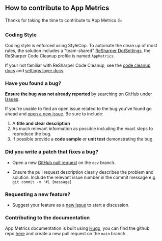 ##  How to contribute to App Metrics

Thanks for taking the time to contribute to App Metrics :+1:

### **Coding Style**

Coding style is enforced using StyleCop. To automate the clean up of most rules, the solution includes a "team-shared" [ReSharper DotSettings](AppMetrics.sln.DotSettings), the ReSharper Code Cleanup profile is named `AppMetrics`.

If your not familiar with ReSharper Code Cleanup, see the [code cleanup docs](https://www.jetbrains.com/help/resharper/2016.3/Code_Cleanup__Running_Code_Cleanup.html) and [settings layer docs](https://www.jetbrains.com/help/resharper/2016.3/Reference__Settings_Layers.html). 

### **Have you found a bug?**

**Ensure the bug was not already reported** by searching on GitHub under [Issues](https://github.com/alhardy/AppMetrics/issues).

If you're unable to find an open issue related to the bug you've found go ahead and [open a new issue](https://github.com/alhardy/AppMetrics/issues/new). Be sure to include:

1. A **title and clear description**
2. As much relevant information as possible including the exact steps to reproduce the bug.
3. If possible provide a **code sample** or **unit test** demonstrating the bug.

### **Did you write a patch that fixes a bug?**

* Open a new [GitHub pull request](https://help.github.com/articles/about-pull-requests/) on the `dev` branch.

* Ensure the pull request description clearly describes the problem and solution. Include the relevant issue number in the commit message e.g. `git commit -m '#1 {message}`

### **Requesting a new feature?**

* Suggest your feature as a [new issue](https://github.com/alhardy/AppMetrics/issues/new) to start a discussion.

### **Contributing to the documentation**

App Metrics documentation is built using [Hugo](https://gohugo.io/documentation/), you can find the github repo [here](https://github.com/AppMetrics/Docs.V2.Hugo) and create a new pull request on the `main` branch.
